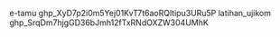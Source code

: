 e-tamu
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
latihan_ujikom
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
